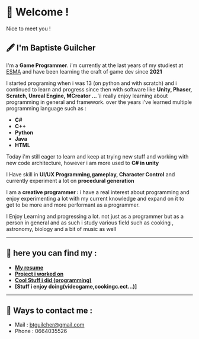 # 👋 Welcome !
Nice to meet you !


## 🖋️ I'm Baptiste Guilcher
I'm a **Game Programmer**. i'm currently at the last years of my studiest at [ESMA](https://www.esma-artistique.com/?utm_term=esma%20jeu%20video&utm_campaign=ASUC%20-%20Search%20-%20ESMA%20Artistique&utm_source=adwords&utm_medium=ppc&hsa_acc=1749986737&hsa_cam=843358225&hsa_grp=50859734838&hsa_ad=705541968169&hsa_src=g&hsa_tgt=kwd-892398793866&hsa_kw=esma%20jeu%20video&hsa_mt=e&hsa_net=adwords&hsa_ver=3&gad_source=1&gclid=CjwKCAiArKW-BhAzEiwAZhWsIAkW0M4rpcnAs70Dyp9p_5Mbfb32gxIsOsPbIY9NBRdg8z4K8QgQrhoCgPYQAvD_BwE) and have been learning the craft of game dev since **2021**


I started programing when i was 13 (on python and with scratch) and i continued to learn and progress since then with software like **Unity, Phaser, Scratch, Unreal Engine, MCreator ...**
\i really enjoy learning about programming in general and framework. over the years i've learned multiple programming language such as :
- **C#**
- **C++**
- **Python**
- **Java**
- **HTML**


Today i'm still eager to learn and keep at trying new stuff and working with new code architecture, however i am more used to **C# in unity**


I Have skill in **UI/UX Programming,gameplay, Character Control** and currently experiment a lot on **procedural generation**

I am a **creative programmer :**  i have a real interest about programming and enjoy experimenting a lot with my current knowledge and expand on it to get to be more and more performant as a programmer.

I Enjoy Learning and progressing a lot. not just as a programmer but as a person in general and as such i study various field such as cooking , astronomy, biology and a bit of music as well

___
## 📂 here you can find my : 
- **[My resume](https://www.figma.com/design/osDxtD14chyVI4ayJRbEdn/Untitled?node-id=0-1&t=JpObuGv2qwo94xJb-1)**
- **[Project i worked on](https://github.com/n00shoak/Portfolio/blob/main/Document/Project%20i%20worked%20on.md)**
- **[Cool Stuff i did (programming)](https://github.com/n00shoak/Portfolio/blob/main/Document/Coding%20Stuff.md)**
- **[Stuff i enjoy doing(videogame,cookingc.ect...)]**

___
## 📱 Ways to contact me : 
- Mail : btguilcher@gmail.com
- Phone : 0664035526
